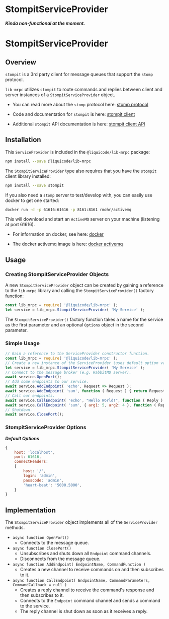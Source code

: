 
# StompitServiceProvider


***Kinda non-functional at the moment.***



# StompitServiceProvider


## Overview

`stompit` is a 3rd party client for message queues that support the `stomp` protocol.
 
`lib-mrpc` utilizes `stompit` to route commands and replies between
client and server instances of a `StompitServiceProvider` object.

- You can read more about the `stomp` protocol here: [stomp protocol](https://stomp.github.io/)

- Code and documentation for `stompit` is here: [stompit client](https://github.com/gdaws/stompit)

- Additional `stompit` API documentation is here: [stompit client API](https://gdaws.github.io/stompit/api/)

## Installation

This `ServiceProvider` is included in the `@liquicode/lib-mrpc` package:
```bash
npm install --save @liquicode/lib-mrpc
```

The `StompitServiceProvider` type also requires that you have the `stompit` client library installed:
```bash
npm install --save stompit
```

If you also need a `stomp` server to test/develop with, you can easily use docker to get one started:
```bash
docker run -d -p 61616:61616 -p 8161:8161 rmohr/activemq
```
This will download and start an `ActiveMQ` server on your machine (listening at port 61616).

- For information on docker, see here: [docker](https://www.docker.com/)

- The docker activemq image is here: [docker activemq](https://hub.docker.com/r/rmohr/activemq)


## Usage

### Creating StompitServiceProvider Objects

A new `StompitServiceProvider` object can be created by gaining a reference to the `lib-mrpc` library
and calling the `StompitServiceProvider()` factory function:
```javascript
const lib_mrpc = require( '@liquicode/lib-mrpc' );
let service = lib_mrpc.StompitServiceProvider( 'My Service' );
```

The `StompitServiceProvider()` factory function takes a name for the service as the first
parameter and an optional `Options` object in the second parameter.


### Simple Usage

```javascript
// Gain a reference to the ServiceProvider constructor function.
const lib_mrpc = require( '@liquicode/lib-mrpc' );
// Create a new instance of the ServiceProvider (uses default option values).
let service = lib_mrpc.StompitServiceProvider( 'My Service' );
// Connect to the message broker (e.g. RabbitMQ server).
await service.OpenPort();
// Add some endpoints to our service.
await service.AddEndpoint( 'echo', Request => Request );
await service.AddEndpoint( 'sum', function ( Request ) { return Request.arg1 + Request.arg2 } );
// Call our endpoints.
await service.CallEndpoint( 'echo', "Hello World!", function ( Reply ) { console.log( Reply ); } );
await service.CallEndpoint( 'sum', { arg1: 5, arg2: 4 }, function ( Reply ) { console.log( Reply ); } );
// Shutdown.
await service.ClosePort();
```


### StompitServiceProvider Options

***Default Options***
```javascript
{
	host: 'localhost',
	port: 61616,
	connectHeaders:
	{
		host: '/',
		login: 'admin',
		passcode: 'admin',
		'heart-beat': '5000,5000',
	}
}
```


## Implementation

The `StompitServiceProvider` object implements all of the `ServiceProvider` methods.

- `async function OpenPort()`
	- Connects to the message queue.
- `async function ClosePort()`
	- Unsubscribes and shuts down all `Endpoint` command channels.
	- Disconnects from the message queue.
- `async function AddEndpoint( EndpointName, CommandFunction )`
	- Creates a new channel to receive commands on and then subscribes to it.
- `async function CallEndpoint( EndpointName, CommandParameters, CommandCallback = null )`
	- Creates a reply channel to receive the command's response and then subscribes to it.
	- Connects to the `Endpoint` command channel and sends a command to the service.
	- The reply channel is shut down as soon as it receives a reply.

